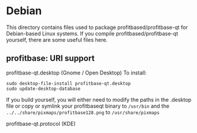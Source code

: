 
Debian
====================
This directory contains files used to package profitbased/profitbase-qt
for Debian-based Linux systems. If you compile profitbased/profitbase-qt yourself, there are some useful files here.

## profitbase: URI support ##


profitbase-qt.desktop  (Gnome / Open Desktop)
To install:

	sudo desktop-file-install profitbase-qt.desktop
	sudo update-desktop-database

If you build yourself, you will either need to modify the paths in
the .desktop file or copy or symlink your profitbaseqt binary to `/usr/bin`
and the `../../share/pixmaps/profitbase128.png` to `/usr/share/pixmaps`

profitbase-qt.protocol (KDE)

